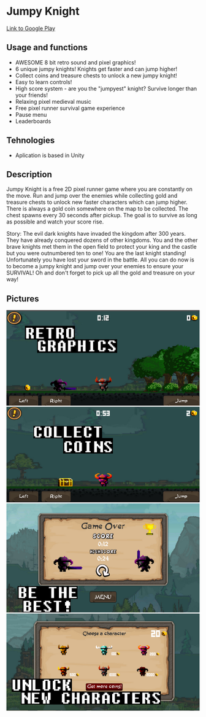 # Jumpy Knight
[Link to Google Play](https://play.google.com/store/apps/details?id=com.MazejGames.JumpyKnight)

## Usage and functions
* AWESOME 8 bit retro sound and pixel graphics!
* 6 unique jumpy knights! Knights get faster and can jump higher!
* Collect coins and treasure chests to unlock a new jumpy knight!
* Easy to learn controls!
* High score system - are you the "jumpyest" knight? Survive longer than your friends!
* Relaxing pixel medieval music
* Free pixel runner survival game experience
* Pause menu
* Leaderboards

## Tehnologies
* Aplication is based in Unity

## Description
Jumpy Knight is a free 2D pixel runner game where you are constantly on the move. Run and jump over the enemies while collecting gold and treasure chests to unlock new faster characters which can jump higher. There is always a gold coin somewhere on the map to be collected. The chest spawns every 30 seconds after pickup. The goal is to survive as long as possible and watch your score rise.

Story:
The evil dark knights have invaded the kingdom after 300 years. They have already conquered dozens of other kingdoms. You and the other brave knights met them in the open field to protect your king and the castle but you were outnumbered ten to one! You are the last knight standing! Unfortunately you have lost your sword in the battle. All you can do now is to become a jumpy knight and jump over your enemies to ensure your SURVIVAL!
Oh and don't forget to pick up all the gold and treasure on your way!

## Pictures
![Image1](/1.png)
![Image2](/2.png)
![Image3](/3.png)
![Image4](/4.png)
